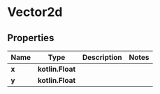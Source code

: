 
# Vector2d

## Properties
Name | Type | Description | Notes
------------ | ------------- | ------------- | -------------
**x** | **kotlin.Float** |  | 
**y** | **kotlin.Float** |  | 



